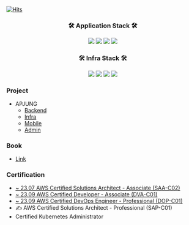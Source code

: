 [![Hits](https://hits.seeyoufarm.com/api/count/incr/badge.svg?url=https%3A%2F%2Fgithub.com%2Flabyu&count_bg=%2379C83D&title_bg=%23555555&icon=&icon_color=%23E7E7E7&title=%EB%B0%A9%EB%AC%B8%EC%9E%90&edge_flat=false)](https://hits.seeyoufarm.com)


<h3 align="center">🛠 Application Stack 🛠</h3>

<p align="center">
  <a><img src="https://img.shields.io/badge/Java-007396?style=flat-square&logo=Java&logoColor=white"/></a> 
  <a><img src="https://img.shields.io/badge/SpringBoot-6DB33F?style=flat-square&logo=Spring&logoColor=white"/></a> 
  <a><img src="https://img.shields.io/badge/Jenkins-D24939?style=flat-square&logo=Jenkins&logoColor=white"/></a> 
  <a><img src="https://img.shields.io/badge/Kubernetes-326CE5?style=flat-square&logo=Kubernetes&logoColor=white"/></a> 
</p>

<h3 align="center">🛠 Infra Stack 🛠</h3>

<p align="center">
  <a><img src="https://img.shields.io/badge/Docker-2496ED?style=flat-square&logo=Docker&logoColor=white"/></a> 
  <a><img src="https://img.shields.io/badge/AWS-232F3E?style=flat-square&logo=amazon%20aws&logoColor=white"/></a> 
  <a><img src="https://img.shields.io/badge/Git-F05032?style=flat-square&logo=Git&logoColor=white"/></a> 
  <a><img src="https://img.shields.io/badge/GitHub-181717?style=flat-square&logo=GitHub&logoColor=white"/></a>   
</p>

### Project
- APJUNG
  - [Backend](https://github.com/cocoding-ss/apjung-backend)
  - [Infra](https://github.com/cocoding-ss/apjung-gitops)
  - [Mobile](https://github.com/cocoding-ss/apjung-mobile)
  - [Admin](https://github.com/cocoding-ss/apjung-admin)

### Book
- [Link](https://github.com/labyu/labyu/blob/master/BOOKS.md)

### Certification
- [~ 23.07	AWS Certified Solutions Architect - Associate (SAA-C02)](https://www.youracclaim.com/badges/64c8d302-edc8-457e-9699-82a9ca0c0371/public_url)
- [~ 23.09 AWS Certified Developer - Associate (DVA-C01)](https://www.youracclaim.com/badges/01bdbb1f-bcd8-472c-8cf7-aa3351e54fe5/public_url)
- [~ 23.09 AWS Certified DevOps Engineer - Professional (DOP-C01)](https://www.youracclaim.com/badges/a74b2f56-35b5-40ad-8d17-f1f01ec66004/public_url)
- &#9997; AWS Certified Solutions Architect - Professional (SAP-C01)
- Certified Kubernetes Administrator
